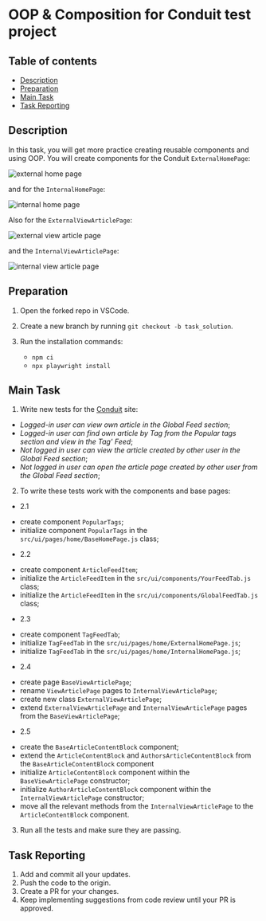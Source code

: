 # OOP & Composition for Conduit test project

## Table of contents

- [Description](#description)
- [Preparation](#preparation)
- [Main Task](#main-task)
- [Task Reporting](#task-reporting)

## Description


In this task, you will get more practice creating reusable components and using OOP. 
You will create components for the Conduit `ExternalHomePage`:

![external home page](https://github.com/mate-academy/qa_pw_oop_composition_conduit/blob/main/ExternalHome.png) 

and for the `InternalHomePage`:

![internal home page](https://github.com/mate-academy/qa_pw_oop_composition_conduit/blob/main/InternalHome.png) 

Also for the `ExternalViewArticlePage`:

![external view article page](https://github.com/mate-academy/qa_pw_oop_composition_conduit/blob/main/ExternalViewArticlePage.png) 

and the `InternalViewArticlePage`:

![internal view article page](https://github.com/mate-academy/qa_pw_oop_composition_conduit/blob/main/InternalViewArticlePage.png) 


## Preparation

1. Open the forked repo in VSCode.
2. Create a new branch by running `git checkout -b task_solution`.
3. Run the installation commands:

    - `npm ci`
    - `npx playwright install`


## Main Task

1. Write new tests for the [Conduit](https://conduit.mate.academy/) site: 
- *Logged-in user can view own article in the Global Feed section*;
- *Logged-in user can find own article by Tag from the Popular tags section and view in the Tag' Feed*;
- *Not logged in user can view the article created by other user in the Global Feed section*;
- *Not logged in user can open the article page created by other user from the Global Feed section*;

2. To write these tests work with the components and base pages:
* 2.1 
- create component `PopularTags`;
- initialize component  `PopularTags` in the `src/ui/pages/home/BaseHomePage.js` class;
* 2.2 
- create component `ArticleFeedItem`;
- initialize the `ArticleFeedItem` in the `src/ui/components/YourFeedTab.js` class;
- initialize the `ArticleFeedItem` in the `src/ui/components/GlobalFeedTab.js` class;
* 2.3
- create component `TagFeedTab`;
- initialize `TagFeedTab` in the `src/ui/pages/home/ExternalHomePage.js`;
- initialize `TagFeedTab` in the `src/ui/pages/home/InternalHomePage.js`;
* 2.4
- create page `BaseViewArticlePage`;
- rename `ViewArticlePage` pages to `InternalViewArticlePage`;
- create new class `ExternalViewArticlePage`;
- extend `ExternalViewArticlePage` and `InternalViewArticlePage` pages from the `BaseViewArticlePage`;
* 2.5
- create the `BaseArticleContentBlock` component;
- extend the `ArticleContentBlock` and `AuthorsArticleContentBlock` from the `BaseArticleContentBlock` component  
- initialize `ArticleContentBlock` component within the `BaseViewArticlePage` constructor;
- initialize `AuthorArticleContentBlock` component within the `InternalViewArticlePage` constructor;
- move all the relevant methods from the `InternalViewArticlePage` to the `ArticleContentBlock` component. 
3. Run all the tests and make sure they are passing.

## Task Reporting

1. Add and commit all your updates.
2. Push the code to the origin.
3. Create a PR for your changes.
4. Keep implementing suggestions from code review until your PR is approved.
